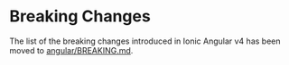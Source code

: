 # Breaking Changes

The list of the breaking changes introduced in Ionic Angular v4 has been moved to [angular/BREAKING.md](https://github.com/ionic-team/ionic/blob/master/angular/BREAKING.md).